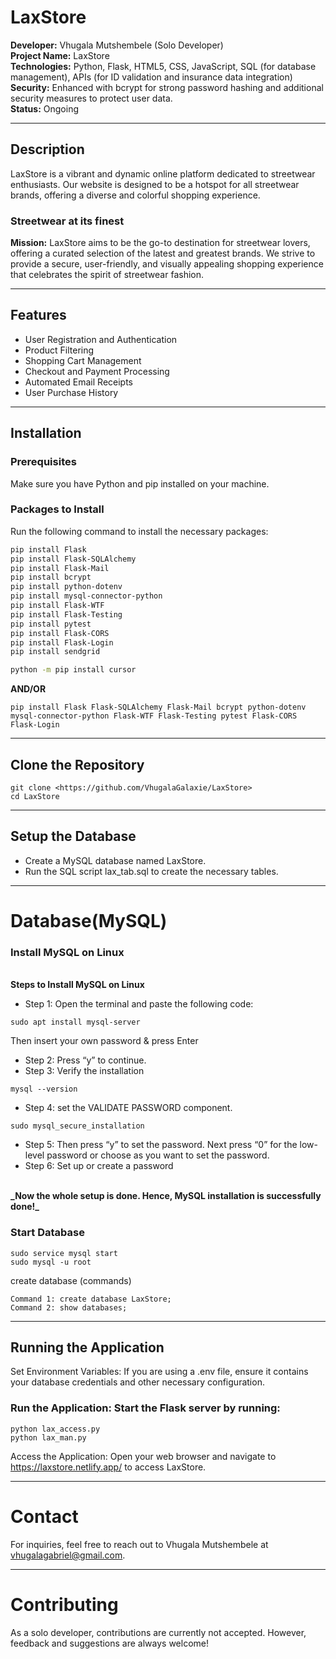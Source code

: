 # LaxStore

**Developer:** Vhugala Mutshembele (Solo Developer)  
**Project Name:** LaxStore  
**Technologies:** Python, Flask, HTML5, CSS, JavaScript, SQL (for database management), APIs (for ID validation and insurance data integration)  
**Security:** Enhanced with bcrypt for strong password hashing and additional security measures to protect user data.  
**Status:** Ongoing

---

## Description

LaxStore is a vibrant and dynamic online platform dedicated to streetwear enthusiasts. Our website is designed to be a hotspot for all streetwear brands, offering a diverse and colorful shopping experience.

### Streetwear at its finest

**Mission:** LaxStore aims to be the go-to destination for streetwear lovers, offering a curated selection of the latest and greatest brands. We strive to provide a secure, user-friendly, and visually appealing shopping experience that celebrates the spirit of streetwear fashion.

---

## Features

- User Registration and Authentication
- Product Filtering
- Shopping Cart Management
- Checkout and Payment Processing
- Automated Email Receipts
- User Purchase History

---

## Installation

### Prerequisites

Make sure you have Python and pip installed on your machine.

### Packages to Install

Run the following command to install the necessary packages:

```bash
pip install Flask
pip install Flask-SQLAlchemy
pip install Flask-Mail
pip install bcrypt
pip install python-dotenv
pip install mysql-connector-python
pip install Flask-WTF
pip install Flask-Testing
pip install pytest
pip install Flask-CORS
pip install Flask-Login
pip install sendgrid

python -m pip install cursor
```
<b>AND/OR</b>
```
pip install Flask Flask-SQLAlchemy Flask-Mail bcrypt python-dotenv mysql-connector-python Flask-WTF Flask-Testing pytest Flask-CORS Flask-Login
```
---
## Clone the Repository
```
git clone <https://github.com/VhugalaGalaxie/LaxStore>
cd LaxStore
```
---
## Setup the Database
* Create a MySQL database named LaxStore.
* Run the SQL script lax_tab.sql to create the necessary tables.

---
# Database(MySQL)

### Install MySQL on Linux
<br>
<b>Steps to Install MySQL on Linux</b>

* Step 1: Open the terminal and paste the following code:

```
sudo apt install mysql-server
```
Then insert your own password & press Enter
* Step 2: Press “y” to continue.
* Step 3: Verify the installation
```
mysql --version
```
* Step 4: set the VALIDATE PASSWORD component.
```
sudo mysql_secure_installation
```
* Step 5: Then press “y” to set the password. Next press “0” for the low-level password or choose as you want to set the password.
* Step 6: Set up or create a password
<br>
<b>_Now the whole setup is done. Hence, MySQL installation is successfully done!_</b>

### Start Database
```
sudo service mysql start
sudo mysql -u root
```
create database (commands)
```
Command 1: create database LaxStore;
Command 2: show databases;
```
---


## Running the Application
Set Environment Variables: If you are using a .env file, ensure it contains your database credentials and other necessary configuration.

### Run the Application: Start the Flask server by running:
```
python lax_access.py
python lax_man.py
```


Access the Application: Open your web browser and navigate to https://laxstore.netlify.app/ to access LaxStore.

---
# Contact
For inquiries, feel free to reach out to Vhugala Mutshembele at vhugalagabriel@gmail.com.

---
# Contributing
As a solo developer, contributions are currently not accepted. However, feedback and suggestions are always welcome!

